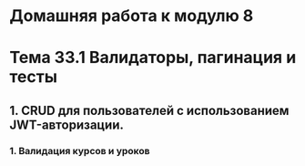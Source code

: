 # Домашняя работа к модулю 8
# Тема 33.1 Валидаторы, пагинация и тесты

## 1. CRUD для пользователей с использованием JWT-авторизации.

### 1. Валидация курсов и уроков
